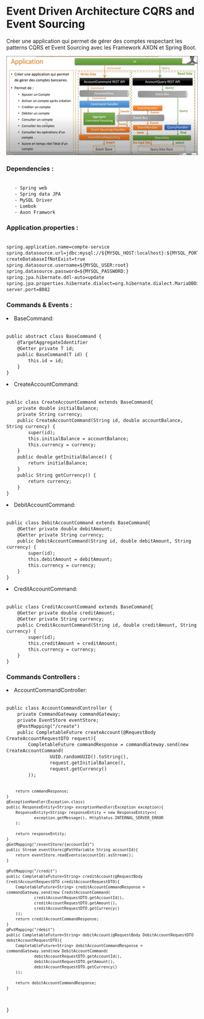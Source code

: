 <h1> Event Driven Architecture CQRS and Event Sourcing </h1>
Créer une application qui permet de gérer des comptes respectant les patterns CQRS et Event Sourcing avec les Framework AXON et Spring Boot.
<p align="center">
  <img src="https://github.com/Amina-contact/Architectures-Micro-Services/blob/master/Devoir%205/pictures/1.JPG" class="center">
</p>
<h3>Dependencies : </h3>
<pre class="notranslate"><code>
   - Spring web
   - Spring data JPA
   - MySQL Driver
   - Lombok
   - Axon Framwork
</code></pre>
<h3>Application.properties : </h3>
<pre class="notranslate"><code>
spring.application.name=compte-service
spring.datasource.url=jdbc:mysql://${MYSQL_HOST:localhost}:${MYSQL_PORT:3306}/bank?createDatabaseIfNotExist=true
spring.datasource.username=${MYSQL_USER:root}
spring.datasource.password=${MYSQL_PASSWORD:}
spring.jpa.hibernate.ddl-auto=update
spring.jpa.properties.hibernate.dialect=org.hibernate.dialect.MariaDBDialect
server.port=8082 
</code></pre>
<h3>Commands & Events : </h3>
<li>BaseCommand</strong>:</li>
<pre class="notranslate"><code>
public abstract class BaseCommand<T> {
    @TargetAggregateIdentifier
    @Getter private T id;
    public BaseCommand(T id) {
        this.id = id;
    }
} 
</code></pre>
<li>CreateAccountCommand</strong>:</li>
<pre class="notranslate"><code>
public class CreateAccountCommand extends BaseCommand<String>{
    private double initialBalance;
    private String currency;
    public CreateAccountCommand(String id, double accountBalance, String currency) {
        super(id);
        this.initialBalance = accountBalance;
        this.currency = currency;
    }
    public double getInitialBalance() {
        return initialBalance;
    }
    public String getCurrency() {
        return currency;
    }
}
</code></pre>
<li>DebitAccountCommand</strong>:</li>
<pre class="notranslate"><code>
public class DebitAccountCommand extends BaseCommand<String>{
    @Getter private double debitAmount;
    @Getter private String currency;
    public DebitAccountCommand(String id, double debitAmount, String currency) {
        super(id);
        this.debitAmount = debitAmount;
        this.currency = currency;
    }
} 
</code></pre>
<li>CreditAccountCommand</strong>:</li>
<pre class="notranslate"><code>
public class CreditAccountCommand extends BaseCommand<String>{
    @Getter private double creditAmount;
    @Getter private String currency;
    public CreditAccountCommand(String id, double creditAmount, String currency) {
        super(id);
        this.creditAmount = creditAmount;
        this.currency = currency;
    }
}
</code></pre>
<h3>Commands Controllers : </h3>
<li>AccountCommandController</strong>:</li>
<pre class="notranslate"><code>
public class AccountCommandController {
    private CommandGateway commandGateway;
    private EventStore eventStore;
    @PostMapping("/create")
    public CompletableFuture<String> createAccount(@RequestBody CreateAccountRequestDTO request){
        CompletableFuture<String> commandResponse = commandGateway.send(new CreateAccountCommand(
                UUID.randomUUID().toString(),
                request.getInitialBalance(),
                request.getCurrency()
        ));

        return commandResponse;
    }
    @ExceptionHandler(Exception.class)
    public ResponseEntity<String> exceptionHandler(Exception exception){
        ResponseEntity<String> responseEntity = new ResponseEntity<>(
                exception.getMessage(), HttpStatus.INTERNAL_SERVER_ERROR
        );

        return responseEntity;
    }
    @GetMapping("/eventStore/{accountId}")
    public Stream eventStore(@PathVariable String accountId){
        return eventStore.readEvents(accountId).asStream();
    }

    @PutMapping("/credit")
    public CompletableFuture<String> creditAccount(@RequestBody CreditAccountRequestDTO creditAccountRequestDTO){
        CompletableFuture<String> creditAccountCommandResponse = commandGateway.send(new CreditAccountCommand(
                creditAccountRequestDTO.getAccountId(),
                creditAccountRequestDTO.getAmount(),
                creditAccountRequestDTO.getCurrency()
        ));
        return creditAccountCommandResponse;
    }
    @PutMapping("/debit")
    public CompletableFuture<String> debitAccount(@RequestBody DebitAccountRequestDTO debitAccountRequestDTO){
        CompletableFuture<String> debitAccountCommandResponse = commandGateway.send(new DebitAccountCommand(
                debitAccountRequestDTO.getAccountId(),
                debitAccountRequestDTO.getAmount(),
                debitAccountRequestDTO.getCurrency()
        ));

        return debitAccountCommandResponse;
    }
}
</code></pre>
